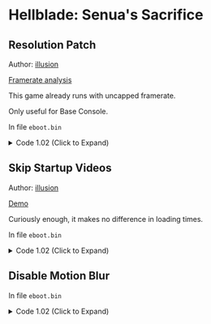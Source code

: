 # Hellblade: Senua's Sacrifice

## Resolution Patch

Author: [illusion](https://github.com/illusion0001)

[Framerate analysis](https://youtu.be/DO8zPsX_ahE)

This game already runs with uncapped framerate.

Only useful for Base Console.

In file `eboot.bin`

<details>
<summary>Code 1.02 (Click to Expand)</summary>

```
# all code below must be applied

# allow screenpercentage to be used
0x252C934 74 0D

# call
0x2702C8D 67 67 E8 7D 0A 22 00

# main code
0x2923710 C3 48 8B 05 C8 72 E1 02 C7 00 00 00 86 42 C3 89

# Presets:

# 540p target
C7 00 00 00 48 42 C3 89

# 720p target // default, search for this, then replace with others
C7 00 00 00 86 42 C3 89

# 900p target
C7 00 F6 A8 A6 42 C3 89

# 50.0f  = 00 00 48 42
# 67.0f  = 00 00 86 42
# 83.33f = F6 A8 A6 42
```

</details>

## Skip Startup Videos

Author: [illusion](https://github.com/illusion0001)

[Demo](https://cdn.discordapp.com/attachments/650395105479360514/858528041557557278/SkipMovieDemo.mp4)

Curiously enough, it makes no difference in loading times.

In file `eboot.bin`

<details>
<summary>Code 1.02 (Click to Expand)</summary>

```
0x1E5C0C2 48 E9 87 06 00 00
```

</details>

## Disable Motion Blur

In file `eboot.bin`

<details>
<summary>Code 1.02 (Click to Expand)</summary>

```
0x178EE71 EB 40
```

</details>
